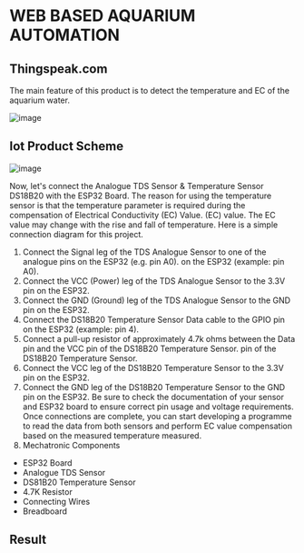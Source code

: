 # WEB BASED AQUARIUM AUTOMATION
## Thingspeak.com
The main feature of this product is to detect the temperature and EC of the aquarium water.

![image](https://github.com/user-attachments/assets/7a8d6277-a181-417a-9ee9-7683603c00df)

## Iot Product Scheme
![image](https://github.com/user-attachments/assets/73dfffe9-8f4e-4750-8aeb-6284549c066b)

Now, let's connect the Analogue TDS Sensor & Temperature Sensor 
DS18B20 with the ESP32 Board. The reason for using the temperature sensor is 
that the temperature parameter is required during the compensation of Electrical Conductivity (EC) Value. 
(EC) value. The EC value may change with the rise and fall of temperature. 
Here is a simple connection diagram for this project.  
1. Connect the Signal leg of the TDS Analogue Sensor to one of the analogue pins on the ESP32 (e.g. pin A0). 
on the ESP32 (example: pin A0). 
2. Connect the VCC (Power) leg of the TDS Analogue Sensor to the 3.3V pin on the 
ESP32. 
3. Connect the GND (Ground) leg of the TDS Analogue Sensor to the GND pin on the 
ESP32. 
4. Connect the DS18B20 Temperature Sensor Data cable to the GPIO pin on the ESP32 
(example: pin 4). 
5. Connect a pull-up resistor of approximately 4.7k ohms between the Data pin and the VCC pin of the DS18B20 Temperature Sensor. 
pin of the DS18B20 Temperature Sensor. 
6. Connect the VCC leg of the DS18B20 Temperature Sensor to the 3.3V pin on the ESP32. 
7. Connect the GND leg of the DS18B20 Temperature Sensor to the GND pin on the ESP32. 
Be sure to check the documentation of your sensor and ESP32 board to 
ensure correct pin usage and voltage requirements. Once 
connections are complete, you can start developing a programme to read the 
data from both sensors and perform EC value compensation based on the measured temperature 
measured. 
8. Mechatronic Components 
- ESP32 Board 
- Analogue TDS Sensor 
- DS81B20 Temperature Sensor 
- 4.7K Resistor 
- Connecting Wires 
- Breadboard

## Result


